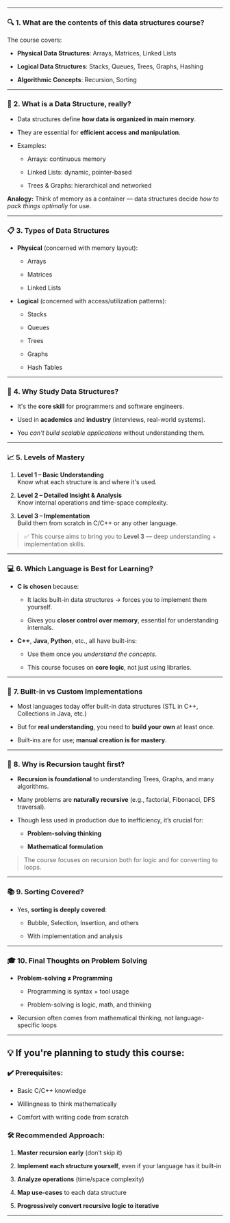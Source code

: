 
---

### 🔍 **1. What are the contents of this data structures course?**

The course covers:

- **Physical Data Structures**: Arrays, Matrices, Linked Lists
    
- **Logical Data Structures**: Stacks, Queues, Trees, Graphs, Hashing
    
- **Algorithmic Concepts**: Recursion, Sorting
    

---

### 🧠 **2. What is a Data Structure, really?**

- Data structures define **how data is organized in main memory**.
    
- They are essential for **efficient access and manipulation**.
    
- Examples:
    
    - Arrays: continuous memory
        
    - Linked Lists: dynamic, pointer-based
        
    - Trees & Graphs: hierarchical and networked
        

**Analogy:** Think of memory as a container — data structures decide _how to pack things optimally_ for use.

---

### 📋 **3. Types of Data Structures**

- **Physical** (concerned with memory layout):
    
    - Arrays
        
    - Matrices
        
    - Linked Lists
        
- **Logical** (concerned with access/utilization patterns):
    
    - Stacks
        
    - Queues
        
    - Trees
        
    - Graphs
        
    - Hash Tables
        

---

### 🎯 **4. Why Study Data Structures?**

- It's the **core skill** for programmers and software engineers.
    
- Used in **academics** and **industry** (interviews, real-world systems).
    
- You _can't build scalable applications_ without understanding them.
    

---

### 📈 **5. Levels of Mastery**

1. **Level 1 – Basic Understanding**  
    Know what each structure is and where it's used.
    
2. **Level 2 – Detailed Insight & Analysis**  
    Know internal operations and time-space complexity.
    
3. **Level 3 – Implementation**  
    Build them from scratch in C/C++ or any other language.
    

> ✅ This course aims to bring you to **Level 3** — deep understanding + implementation skills.

---

### 💻 **6. Which Language is Best for Learning?**

- **C is chosen** because:
    
    - It lacks built-in data structures → forces you to implement them yourself.
        
    - Gives you **closer control over memory**, essential for understanding internals.
        
- **C++**, **Java**, **Python**, etc., all have built-ins:
    
    - Use them once you _understand the concepts_.
        
    - This course focuses on **core logic**, not just using libraries.
        

---

### 🧰 **7. Built-in vs Custom Implementations**

- Most languages today offer built-in data structures (STL in C++, Collections in Java, etc.)
    
- But for **real understanding**, you need to **build your own** at least once.
    
- Built-ins are for use; **manual creation is for mastery**.
    

---

### 🔄 **8. Why is Recursion taught first?**

- **Recursion is foundational** to understanding Trees, Graphs, and many algorithms.
    
- Many problems are **naturally recursive** (e.g., factorial, Fibonacci, DFS traversal).
    
- Though less used in production due to inefficiency, it’s crucial for:
    
    - **Problem-solving thinking**
        
    - **Mathematical formulation**
        

> The course focuses on recursion both for logic and for converting to loops.

---

### 📚 **9. Sorting Covered?**

- Yes, **sorting is deeply covered**:
    
    - Bubble, Selection, Insertion, and others
        
    - With implementation and analysis
        

---

### 🎓 **10. Final Thoughts on Problem Solving**

- **Problem-solving ≠ Programming**
    
    - Programming is syntax + tool usage
        
    - Problem-solving is logic, math, and thinking
        
- Recursion often comes from mathematical thinking, not language-specific loops
    

---

## 💡 If you're planning to study this course:

### ✔️ Prerequisites:

- Basic C/C++ knowledge
    
- Willingness to think mathematically
    
- Comfort with writing code from scratch
    

### 🛠️ Recommended Approach:

1. **Master recursion early** (don’t skip it)
    
2. **Implement each structure yourself**, even if your language has it built-in
    
3. **Analyze operations** (time/space complexity)
    
4. **Map use-cases** to each data structure
    
5. **Progressively convert recursive logic to iterative**
    

---

